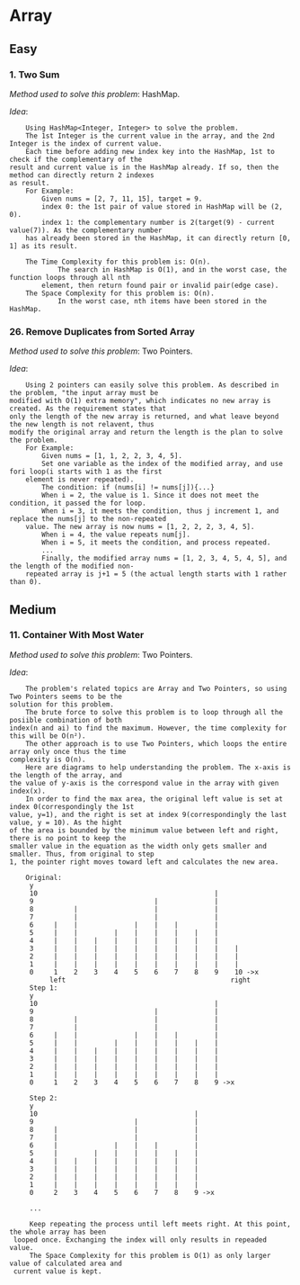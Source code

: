 # Array

## Easy
### 1. Two Sum
*Method used to solve this problem*: HashMap.

*Idea*:

        Using HashMap<Integer, Integer> to solve the problem.
        The 1st Integer is the current value in the array, and the 2nd Integer is the index of current value.
        Each time before adding new index key into the HashMap, 1st to check if the complementary of the 
    result and current value is in the HashMap already. If so, then the method can directly return 2 indexes
    as result.
        For Example:
            Given nums = [2, 7, 11, 15], target = 9.
            index 0: the 1st pair of value stored in HashMap will be (2, 0).
            index 1: the complementary number is 2(target(9) - current value(7)). As the complementary number 
        has already been stored in the HashMap, it can directly return [0, 1] as its result.
        
        The Time Complexity for this problem is: O(n).
                The search in HashMap is O(1), and in the worst case, the function loops through all nth 
            element, then return found pair or invalid pair(edge case).
        The Space Complexity for this problem is: O(n).
                In the worst case, nth items have been stored in the HashMap.
     
### 26. Remove Duplicates from Sorted Array
*Method used to solve this problem*: Two Pointers.

*Idea*:

        Using 2 pointers can easily solve this problem. As described in the problem, "the input array must be
    modified with O(1) extra memory", which indicates no new array is created. As the requirement states that
    only the length of the new array is returned, and what leave beyond the new length is not relavent, thus 
    modify the original array and return the length is the plan to solve the problem.
        For Example:
            Given nums = [1, 1, 2, 2, 3, 4, 5].
            Set one variable as the index of the modified array, and use fori loop(i starts with 1 as the first
        element is never repeated).
            The condition: if (nums[i] != nums[j]){...}
            When i = 2, the value is 1. Since it does not meet the condition, it passed the for loop.
            When i = 3, it meets the condition, thus j increment 1, and replace the nums[j] to the non-repeated
        value. The new array is now nums = [1, 2, 2, 2, 3, 4, 5].
            When i = 4, the value repeats num[j].
            When i = 5, it meets the condition, and process repeated.
            ...
            Finally, the modified array nums = [1, 2, 3, 4, 5, 4, 5], and the length of the modified non-
        repeated array is j+1 = 5 (the actual length starts with 1 rather than 0).
     

## Medium
### 11. Container With Most Water
*Method used to solve this problem*: Two Pointers.

*Idea*:

        The problem's related topics are Array and Two Pointers, so using Two Pointers seems to be the
    solution for this problem.
        The brute force to solve this problem is to loop through all the posiible combination of both 
    index(n and ai) to find the maximum. However, the time complexity for this will be O(n²).
        The other approach is to use Two Pointers, which loops the entire array only once thus the time
    complexity is O(n).
        Here are diagrams to help understanding the problem. The x-axis is the length of the array, and
    the value of y-axis is the correspond value in the array with given index(x).
        In order to find the max area, the original left value is set at index 0(correspondingly the 1st
    value, y=1), and the right is set at index 9(correspondingly the last value, y = 10). As the hight
    of the area is bounded by the minimum value between left and right, there is no point to keep the
    smaller value in the equation as the width only gets smaller and smaller. Thus, from original to step
    1, the pointer right moves toward left and calculates the new area.
        
        Original:
         y
         10                                            |
         9                              |              |
         8          |                   |              |
         7          |                   |              |
         6     |    |              |    |    |         |
         5     |    |         |    |    |    |    |    |
         4     |    |    |    |    |    |    |    |    |
         3     |    |    |    |    |    |    |    |    |    |
         2     |    |    |    |    |    |    |    |    |    |
         1     |    |    |    |    |    |    |    |    |    |
         0     1    2    3    4    5    6    7    8    9    10 ->x
              left                                         right
         Step 1:
         y
         10                                            |
         9                              |              |
         8          |                   |              |
         7          |                   |              |
         6     |    |              |    |    |         |
         5     |    |         |    |    |    |    |    |
         4     |    |    |    |    |    |    |    |    |
         3     |    |    |    |    |    |    |    |    |
         2     |    |    |    |    |    |    |    |    |
         1     |    |    |    |    |    |    |    |    |
         0     1    2    3    4    5    6    7    8    9 ->x
    
         Step 2:
         y
         10                                       |
         9                         |              |
         8     |                   |              |
         7     |                   |              |
         6     |              |    |    |         |
         5     |         |    |    |    |    |    |
         4     |    |    |    |    |    |    |    |
         3     |    |    |    |    |    |    |    |
         2     |    |    |    |    |    |    |    |
         1     |    |    |    |    |    |    |    |
         0     2    3    4    5    6    7    8    9 ->x
    
         ...
         
         Keep repeating the process until left meets right. At this point, the whole array has been 
     looped once. Exchanging the index will only results in repeaded value.
         The Space Complexity for this problem is O(1) as only larger value of calculated area and
     current value is kept. 